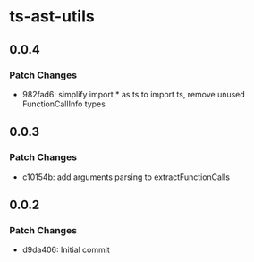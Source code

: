 # ts-ast-utils

## 0.0.4

### Patch Changes

- 982fad6: simplify import \* as ts to import ts, remove unused FunctionCallInfo types

## 0.0.3

### Patch Changes

- c10154b: add arguments parsing to extractFunctionCalls

## 0.0.2

### Patch Changes

- d9da406: Initial commit
